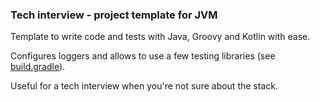 ### Tech interview - project template for JVM

Template to write code and tests with Java, Groovy and Kotlin with ease.

Configures loggers and allows to use a few testing libraries (see [build.gradle](build.gradle)).

Useful for a tech interview when you're not sure about the stack. 
